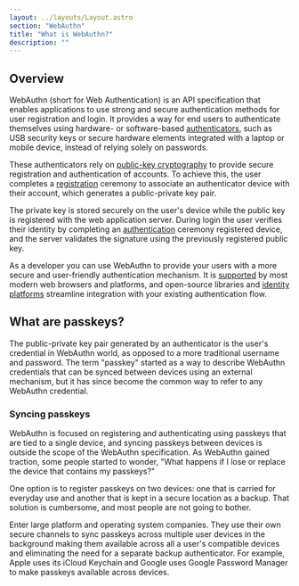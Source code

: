 ```yaml
---
layout: ../layouts/Layout.astro
section: "WebAuthn"
title: "What is WebAuthn?"
description: ""
---
```


## Overview
WebAuthn (short for Web Authentication) is an API specification that enables applications to use strong and secure authentication methods for user registration and login. It provides a way for end users to authenticate themselves using hardware- or software-based [authenticators](/how-it-works/authenticators), such as USB security keys or secure hardware elements integrated with a laptop or mobile device, instead of relying solely on passwords.

These authenticators rely on [public-key cryptography](/reference/glossary) to provide secure registration and authentication of accounts. To achieve this, the user completes a [registration](/how-it-works/registration) ceremony to associate an authenticator device with their account, which generates a public-private key pair.

The private key is stored securely on the user's device while the public key is registered with the web application server. During login the user verifies their identity by completing an [authentication](/how-it-works/authentication) ceremony registered device, and the server validates the signature using the previously registered public key.

As a developer you can use WebAuthn to provide your users with a more secure and user-friendly authentication mechanism. It is [supported](/how-it-works/support) by most modern web browsers and platforms, and open-source libraries and [identity platforms](/develop/use-an-auth-provider) streamline integration with your existing authentication flow.

## What are passkeys?
The public-private key pair generated by an authenticator is the user's credential in WebAuthn world, as opposed to a more traditional username and password. The term "passkey" started as a way to describe WebAuthn credentials that can be synced between devices using an external mechanism, but it has since become the common way to refer to any WebAuthn credential.

### Syncing passkeys
WebAuthn is focused on registering and authenticating using passkeys that are tied to a single device, and syncing passkeys between devices is outside the scope of the WebAuthn specification. As WebAuthn gained traction, some people started to wonder, "What happens if I lose or replace the device that contains my passkeys?"

One option is to register passkeys on two devices: one that is carried for everyday use and another that is kept in a secure location as a backup. That solution is cumbersome, and most people are not going to bother.

Enter large platform and operating system companies. They use their own secure channels to sync passkeys across multiple user devices in the background making them available across all a user's compatible devices and eliminating the need for a separate backup authenticator. For example, Apple uses its iCloud Keychain and Google uses Google Password Manager to make passkeys available across devices.